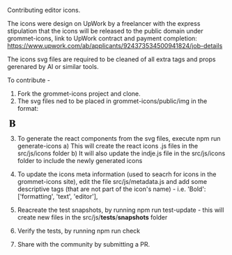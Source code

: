 Contributing editor icons.

The icons were design on UpWork by a freelancer with the express stipulation that the icons will be released to the 
public domain under grommet-icons, link to UpWork contract and payment completion: https://www.upwork.com/ab/applicants/924373534500941824/job-details

The icons svg files are required to be cleaned of all extra tags and props gerenared by AI or similar tools.

To contribute - 
1. Fork the grommet-icons project and clone.
2. The svg files ned to be placed in grommet-icons/public/img in the format:

<svg xmlns="http://www.w3.org/2000/svg" width="24" height="24" viewBox="0 0 24 24">
  <path d='M14,11.57a7.93,7.93,0,0,1,3.11,1.25,3.32,3.32,0,0,1,1.28,2.71A3.58,3.58,0,0,1,17,18.42a7.9,7.9,0,0,1-5,1.39H4.07v-.42a3.57,3.57,0,0,0,1.46-.2,1.17,1.17,0,0,0,.54-.52,4.75,4.75,0,0,0,.15-1.58V7A4.81,4.81,0,0,0,6.07,5.4a1.13,1.13,0,0,0-.54-.52,3.67,3.67,0,0,0-1.46-.2V4.26h7.45a10.57,10.57,0,0,1,3.78.48,3.94,3.94,0,0,1,1.75,1.42,3.52,3.52,0,0,1,.64,2,2.86,2.86,0,0,1-.81,2A5.84,5.84,0,0,1,14,11.57Zm-4.17.58v5.56a1.27,1.27,0,0,0,.32.93,1.27,1.27,0,0,0,.93.31,3.57,3.57,0,0,0,1.69-.41A2.79,2.79,0,0,0,14,17.37a3.61,3.61,0,0,0,.41-1.73,3.81,3.81,0,0,0-.5-2,2.72,2.72,0,0,0-1.39-1.21A7.52,7.52,0,0,0,9.85,12.15Zm0-.89a5.92,5.92,0,0,0,2.4-.37,2.73,2.73,0,0,0,1.19-1,3.17,3.17,0,0,0,.41-1.7,3.18,3.18,0,0,0-.41-1.69,2.59,2.59,0,0,0-1.16-1,6.2,6.2,0,0,0-2.43-.33Z' />
</svg>

3. To generate the react components from the svg files, execute npm run generate-icons
  a) This will create the react icons .js files in the src/js/icons folder
  b) It will also update the indje.js file in the src/js/icons folder to include the newly generated icons
  
4. To update the icons meta information (used to seacrh for icons in the grommet-icons site), edit the file src/js/metadata.js
and add some descriptive tags (that are not part of the icon's name) - i.e. 
'Bold': ['formatting', 'text', 'editor'],

5. Reacreate the test snapshots, by running npm run test-update - this will create new files in the src/js/__tests__/__snapshots__ folder

6. Verify the tests, by running npm run check

7. Share with the community by submitting a PR.



